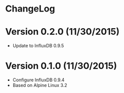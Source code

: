 ChangeLog
==============

# Version 0.2.0 (11/30/2015)

- Update to InfluxDB 0.9.5

# Version 0.1.0 (11/30/2015)

- Configure InfluxDB 0.9.4
- Based on Alpine Linux 3.2

